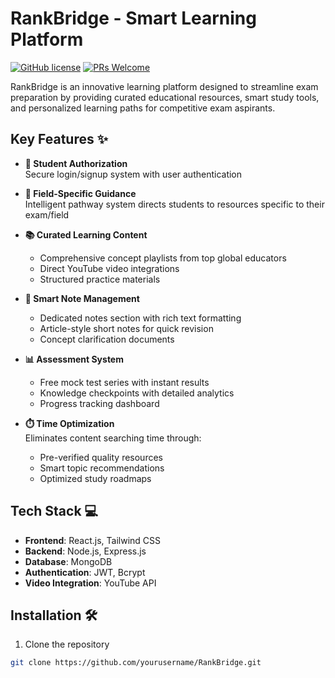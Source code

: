 # RankBridge - Smart Learning Platform 

[![GitHub license](https://img.shields.io/badge/license-MIT-blue.svg)](https://github.com/yourusername/RankBridge/blob/main/LICENSE)
[![PRs Welcome](https://img.shields.io/badge/PRs-welcome-brightgreen.svg)](https://github.com/yourusername/RankBridge/pulls)

RankBridge is an innovative learning platform designed to streamline exam preparation by providing curated educational resources, smart study tools, and personalized learning paths for competitive exam aspirants.

## Key Features ✨

- **🔐 Student Authorization**  
  Secure login/signup system with user authentication

- **🎯 Field-Specific Guidance**  
  Intelligent pathway system directs students to resources specific to their exam/field

- **📚 Curated Learning Content**  
  - Comprehensive concept playlists from top global educators
  - Direct YouTube video integrations
  - Structured practice materials

- **📝 Smart Note Management**  
  - Dedicated notes section with rich text formatting
  - Article-style short notes for quick revision
  - Concept clarification documents

- **📊 Assessment System**  
  - Free mock test series with instant results
  - Knowledge checkpoints with detailed analytics
  - Progress tracking dashboard

- **⏱️ Time Optimization**  
  Eliminates content searching time through:
  - Pre-verified quality resources
  - Smart topic recommendations
  - Optimized study roadmaps

## Tech Stack 💻

- **Frontend**: React.js, Tailwind CSS
- **Backend**: Node.js, Express.js
- **Database**: MongoDB
- **Authentication**: JWT, Bcrypt
- **Video Integration**: YouTube API

## Installation 🛠️

1. Clone the repository
```bash
git clone https://github.com/yourusername/RankBridge.git
